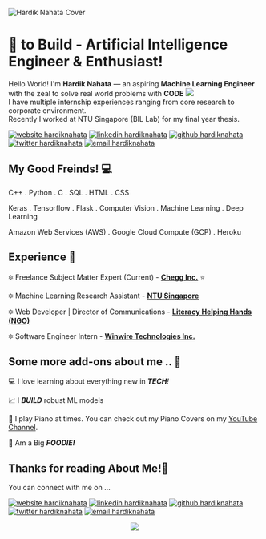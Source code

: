 <!--Credits for template: https://github.com/ombharatiya -->

![Hardik Nahata Cover](https://imgur.com/1RMZdC4.jpeg)

<!-- links to social media icons -->
<!-- no need to change these -->

<!-- icons  -->

[1.1]: https://img.icons8.com/color/48/000000/linkedin.png
[2.1]: https://img.icons8.com/windows/48/000000/github.png
[3.1]: https://img.icons8.com/color/48/000000/twitter.png
[4.1]: https://img.icons8.com/fluent/48/000000/domain.png
[5.1]: https://img.icons8.com/cute-clipart/48/000000/email.png

<!-- links to my social media accounts -->

[1]: https://www.linkedin.com/in/hardiknahata
[2]: https://www.github.com/hardiknahata
[3]: https://www.twitter.com/sarcastichardy
[4]: https://www.hardiknahata.com
[5]: mailto:hardiknahata@gmail.com

<!-- section - intro -->
<!--#### **SDE** @ **HashedIn | Microsoft | ISRO** -->

# :blue_heart: to Build - Artificial Intelligence Engineer & Enthusiast!


Hello World! I'm **Hardik Nahata** — an aspiring **Machine Learning Engineer** with the zeal to solve real world problems with **CODE** ![](https://img.icons8.com/ios-filled/15/000000/code.png)  <br>
I have multiple internship experiences ranging from core research to corporate environment. <br>
Recently I worked at NTU Singapore (BIL Lab) for my final year thesis. 

<!-- section - intro -->

<!-- section - social media icons -->

[![website hardiknahata][4.1]][4]
[![linkedin hardiknahata][1.1]][1]
[![github hardiknahata][2.1]][2]
[![twitter hardiknahata][3.1]][3]
[![email hardiknahata][5.1]][5]

<!-- section - social media icons -->



<!-- section - skills -->

## My Good Freinds! 💻

C++ . Python . C . SQL . HTML . CSS 

Keras . Tensorflow . Flask . Computer Vision . Machine Learning . Deep Learning

Amazon Web Services (AWS) . Google Cloud Compute (GCP) . Heroku

<!-- section - skills -->

<!-- section - job details -->

## Experience 💯

🔯 Freelance Subject Matter Expert (Current) - [**Chegg Inc.**](https://chegg.com)  ⭐

🔯 Machine Learning Research Assistant - [**NTU Singapore**](https://www.ntu.edu.sg)

🔯 Web Developer | Director of Communications - [**Literacy Helping Hands (NGO)**](https://www.literacyhelpinghands.in)

🔯 Software Engineer Intern - [**Winwire Technologies Inc.**](https://www.winwire.com)


<!-- section - job details -->


<!-- section - interests -->

## Some more add-ons about me  .. 💖

💻 I love learning about everything new in _**TECH**!_

📈 I _**BUILD**_ robust ML models

🎹 I play Piano at times. You can check out my Piano Covers on my [YouTube Channel](https://www.youtube.com/channel/UC6EZ0xQ3EtBsogS3At_fAFA?view_as=subscriber). 

🍕 Am a Big _**FOODIE!**_

<!-- section - interests -->

## Thanks for reading About Me!🙏

You can connect with me on ...

<!-- section - social media icons -->

[![website hardiknahata][4.1]][4]
[![linkedin hardiknahata][1.1]][1]
[![github hardiknahata][2.1]][2]
[![twitter hardiknahata][3.1]][3]
[![email hardiknahata][5.1]][5]

<!-- section - social media icons -->

<p align='center'>
<img align='center' src="https://visitor-badge.glitch.me/badge?page_id=hardiknahata.visitor-badge">
 <p/>
